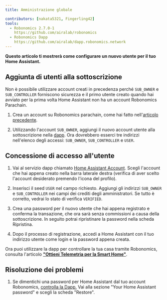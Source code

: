 ```yaml
---
title: Amministrazione globale

contributors: [nakata5321, Fingerling42]
tools:   
  - Robonomics 2.7.0-1
    https://github.com/airalab/robonomics
  - Robonomics Dapp 
    https://github.com/airalab/dapp.robonomics.network
---
```


**Questo articolo ti mostrerà come configurare un nuovo utente per il tuo Home Assistant.**

## Aggiunta di utenti alla sottoscrizione

Non è possibile utilizzare account creati in precedenza perché `SUB_OWNER` e `SUB_CONTROLLER` forniscono sicurezza e il primo utente creato quando hai avviato per la prima volta Home Assistant non ha un account Robonomics Parachain.

1. Crea un account su Robonomics parachain, come hai fatto nell'[articolo precedente](/docs/sub-activate/).

2. Utilizzando l'account `SUB_OWNER`, aggiungi il nuovo account utente alla sottoscrizione nella [dapp](https://dapp.robonomics.network/#/subscription/devices). Ora dovrebbero esserci tre indirizzi nell'elenco degli accessi: `SUB_OWNER`, `SUB_CONTROLLER` e `USER`.

<robo-wiki-video autoplay loop controls :videos="[{src: 'QmSxzram7CF4SXpVgEyv98XetjYsxNFQY2GY4PfyhJak7H', type:'mp4'}]" />


## Concessione di accesso all'utente

1. Vai al servizio dapp chiamato [Home Assistant Account](https://dapp.robonomics.network/#/home-assistant). Scegli l'account che hai appena creato nella barra laterale destra (verifica di aver scelto l'account desiderato premendo l'icona del profilo).

2. Inserisci il seed `USER` nel campo richiesto. Aggiungi gli indirizzi `SUB_OWNER` e `SUB_CONTROLLER` nei campi dei crediti degli amministratori. Se tutto è corretto, vedrai lo stato di verifica `VERIFIED`.

3. Crea una password per il nuovo utente che hai appena registrato e conferma la transazione, che ora sarà senza commissioni a causa della sottoscrizione. In seguito potrai ripristinare la password nella scheda Ripristina.

4. Dopo il processo di registrazione, accedi a Home Assistant con il tuo indirizzo utente come login e la password appena creata.

<robo-wiki-video autoplay loop controls :videos="[{src: 'QmW2TXuwCYXzgcRfEUx4imZU5ZerEzkuD5P53u9g2WnxDh', type:'mp4'}]" />

Ora puoi utilizzare la dapp per controllare la tua casa tramite Robonomics, consulta l'articolo [**"Ottieni Telemetria per la Smart Home"**](/docs/smart-home-telemetry/).

## Risoluzione dei problemi

1. Se dimentichi una password per Home Assistant dal tuo account Robonomics, [controlla la Dapp.](https://dapp.robonomics.network/#/home-assistant)
Vai alla sezione "Your Home Assistant password" e scegli la scheda "Restore".
